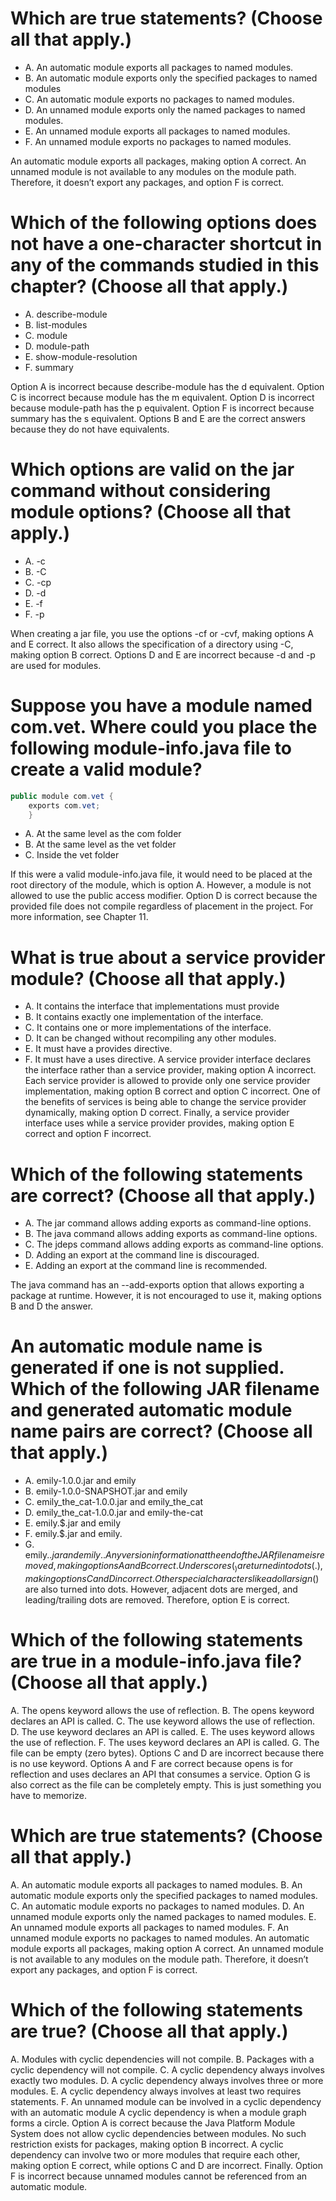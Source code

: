 # Which are true statements? (Choose all that apply.)
* A. An automatic module exports all packages to named modules.
* B. An automatic module exports only the specified packages to named modules
* C. An automatic module exports no packages to named modules.
* D. An unnamed module exports only the named packages to named modules.
* E. An unnamed module exports all packages to named modules.
* F. An unnamed module exports no packages to named modules.

An automatic module exports all packages, making option A correct.
An unnamed module is not available to any modules on the module path.
Therefore, it doesn’t export any packages, and option F is correct.

# Which of the following options does not have a one-character shortcut in any of the commands studied in this chapter? (Choose all that apply.)
* A. describe-module
* B. list-modules
* C. module
* D. module-path
* E. show-module-resolution
* F. summary

Option A is incorrect because describe-module has the d equivalent.
Option C is incorrect because module has the m equivalent.
Option D is incorrect because module-path has the p equivalent. Option F is incorrect because summary has the s equivalent.
Options B and E are the correct answers because they do not have equivalents.

# Which options are valid on the jar command without considering module options? (Choose all that apply.)
* A. -c
* B. -C
* C. -cp
* D. -d
* E. -f
* F. -p

When creating a jar file, you use the options -cf or -cvf, making options A and E correct. It also allows the specification of a directory using -C, making option B correct.
Options D and E are incorrect because -d and -p are used for modules.

# Suppose you have a module named com.vet. Where could you place the following module-info.java file to create a valid module?

```java
public module com.vet {
    exports com.vet;
    }
```
* A. At the same level as the com folder
* B. At the same level as the vet folder
* C. Inside the vet folder

If this were a valid module-info.java file, it would need to be placed at the root directory of the module, which is option A.
However, a module is not allowed to use the public access modifier. Option D is correct because the provided file does not compile regardless of placement in the project.
For more information, see Chapter 11.

# What is true about a service provider module? (Choose all that apply.)
* A. It contains the interface that implementations must provide
* B. It contains exactly one implementation of the interface.
* C. It contains one or more implementations of the interface.
* D. It can be changed without recompiling any other modules.
* E. It must have a provides directive.
* F. It must have a uses directive.
A service provider interface declares the interface rather than a service provider, making option A incorrect.
Each service provider is allowed to provide only one service provider implementation, making option B correct and option C incorrect.
One of the benefits of services is being able to change the service provider dynamically, making option D correct.
Finally, a service provider interface uses while a service provider provides, making option E correct and option F incorrect.

# Which of the following statements are correct? (Choose all that apply.)
* A. The jar command allows adding exports as command-line options.
* B. The java command allows adding exports as command-line options.
* C. The jdeps command allows adding exports as command-line options.
* D. Adding an export at the command line is discouraged.
* E. Adding an export at the command line is recommended.

The java command has an --add-exports option that allows exporting a package at runtime. However, it is not encouraged to use it, making options B and D the answer.

# An automatic module name is generated if one is not supplied. Which of the following JAR filename and generated automatic module name pairs are correct? (Choose all that apply.)
* A. emily-1.0.0.jar and emily
* B. emily-1.0.0-SNAPSHOT.jar and emily
* C. emily_the_cat-1.0.0.jar and emily_the_cat
* D. emily_the_cat-1.0.0.jar and emily-the-cat
* E. emily.$.jar and emily
* F. emily.$.jar and emily.
* G. emily.$.jar and emily..
Any version information at the end of the JAR filename is removed, making options A and B correct.
Underscores (_) are turned into dots (.), making options C and D incorrect.
Other special characters like a dollar sign ($) are also turned into dots.
However, adjacent dots are merged, and leading/trailing dots are removed. Therefore, option E is correct.

# Which of the following statements are true in a module-info.java file? (Choose all that apply.)
A. The opens keyword allows the use of reflection.
B. The opens keyword declares an API is called.
C. The use keyword allows the use of reflection.
D. The use keyword declares an API is called.
E. The uses keyword allows the use of reflection.
F. The uses keyword declares an API is called.
G. The file can be empty (zero bytes).
Options C and D are incorrect because there is no use keyword.
Options A and F are correct because opens is for reflection and uses declares an API that consumes a service.
Option G is also correct as the file can be completely empty. This is just something you have to memorize.

# Which are true statements? (Choose all that apply.)
A. An automatic module exports all packages to named modules.
B. An automatic module exports only the specified packages to named modules.
C. An automatic module exports no packages to named modules.
D. An unnamed module exports only the named packages to named modules.
E. An unnamed module exports all packages to named modules.
F. An unnamed module exports no packages to named modules.
An automatic module exports all packages, making option A correct.
An unnamed module is not available to any modules on the module path.
Therefore, it doesn’t export any packages, and option F is correct.

# Which of the following statements are true? (Choose all that apply.)
A. Modules with cyclic dependencies will not compile.
B. Packages with a cyclic dependency will not compile.
C. A cyclic dependency always involves exactly two modules.
D. A cyclic dependency always involves three or more modules.
E. A cyclic dependency always involves at least two requires statements.
F. An unnamed module can be involved in a cyclic dependency with an automatic module
A cyclic dependency is when a module graph forms a circle.
Option A is correct because the Java Platform Module System does not allow cyclic dependencies between modules.
No such restriction exists for packages, making option B incorrect.
A cyclic dependency can involve two or more modules that require each other, making option E correct, while options C and D are incorrect.
Finally. Option F is incorrect because unnamed modules cannot be referenced from an automatic module.
